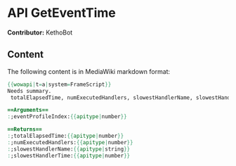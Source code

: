 # API GetEventTime

**Contributor:** KethoBot

## Content

The following content is in MediaWiki markdown format:

```mediawiki
{{wowapi|t=a|system=FrameScript}}
Needs summary.
 totalElapsedTime, numExecutedHandlers, slowestHandlerName, slowestHandlerTime = GetEventTime(eventProfileIndex)

==Arguments==
:;eventProfileIndex:{{apitype|number}}

==Returns==
:;totalElapsedTime:{{apitype|number}}
:;numExecutedHandlers:{{apitype|number}}
:;slowestHandlerName:{{apitype|string}}
:;slowestHandlerTime:{{apitype|number}}
```